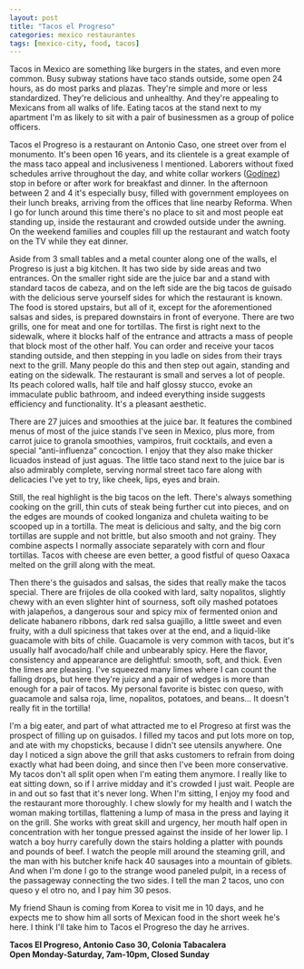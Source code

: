 ```yaml
---
layout: post
title: "Tacos el Progreso"
categories: mexico restaurantes
tags: [mexico-city, food, tacos]
---
```


Tacos in Mexico are something like burgers in the states, and even more common. Busy subway stations have taco stands outside, some open 24 hours, as do most parks and plazas. They're simple and more or less standardized. They're delicious and unhealthy. And they're appealing to Mexicans from all walks of life. Eating tacos at the stand next to my apartment I'm as likely to sit with a pair of businessmen as a group of police officers.

Tacos el Progreso is a restaurant on Antonio Caso, one street over from el monumento. It's been open 16 years, and its clientele is a great example of the mass taco appeal and inclusiveness I mentioned. Laborers without fixed schedules arrive throughout the day, and white collar workers ([Godínez](http://www.portodoslosmedios.com/2014/05/que-son-los-godinez-y-25-modos-de-saber-si-eres-uno.html)) stop in before or after work for breakfast and dinner. In the afternoon between 2 and 4 it's especially busy, filled with government employees on their lunch breaks, arriving from the offices that line nearby Reforma. When I go for lunch around this time there's no place to sit and most people eat standing up, inside the restaurant and crowded outside under the awning. On the weekend families and couples fill up the restaurant and watch footy on the TV while they eat dinner.

Aside from 3 small tables and a metal counter along one of the walls, el Progreso is just a big kitchen. It has two side by side areas and two entrances. On the smaller right side are the juice bar and a stand with standard tacos de cabeza, and on the left side are the big tacos de guisado with the delicious serve yourself sides for which the restaurant is known. The food is stored upstairs, but all of it, except for the aforementioned salsas and sides, is prepared downstairs in front of everyone. There are two grills, one for meat and one for tortillas. The first is right next to the sidewalk, where it blocks half of the entrance and attracts a mass of people that block most of the other half. You can order and receive your tacos standing outside, and then stepping in you ladle on sides from their trays next to the grill. Many people do this and then step out again, standing and eating on the sidewalk. The restaurant is small and serves a lot of people. Its peach colored walls, half tile and half glossy stucco, evoke an immaculate public bathroom, and indeed everything inside suggests efficiency and functionality. It's a pleasant aesthetic.

There are 27 juices and smoothies at the juice bar. It features the combined menus of most of the juice stands I've seen in Mexico, plus more, from carrot juice to granola smoothies, vampiros, fruit cocktails, and even a special “anti-influenza” concoction. I enjoy that they also make thicker licuados instead of just aguas. The little taco stand next to the juice bar is also admirably complete, serving normal street taco fare along with delicacies I've yet to try, like cheek, lips, eyes and brain.

Still, the real highlight is the big tacos on the left. There's always something cooking on the grill, thin cuts of steak being further cut into pieces, and on the edges are mounds of cooked longaniza and chuleta waiting to be scooped up in a tortilla. The meat is delicious and salty, and the big corn tortillas are supple and not brittle, but also smooth and not grainy. They combine aspects I normally associate separately with corn and flour tortillas. Tacos with cheese are even better, a good fistful of queso Oaxaca melted on the grill along with the meat.

Then there's the guisados and salsas, the sides that really make the tacos special. There are frijoles de olla cooked with lard, salty nopalitos, slightly chewy with an even slighter hint of sourness, soft oily mashed potatoes with jalapeños, a dangerous sour and spicy mix of fermented onion and delicate habanero ribbons, dark red salsa guajillo, a little sweet and even fruity, with a dull spiciness that takes over at the end, and a liquid-like guacamole with bits of chile. Guacamole is very common with tacos, but it's usually half avocado/half chile and unbearably spicy. Here the flavor, consistency and appearance are delightful: smooth, soft, and thick. Even the limes are pleasing. I've squeezed many limes where I can count the falling drops, but here they're juicy and a pair of wedges is more than enough for a pair of tacos. My personal favorite is bistec con queso, with guacamole and salsa roja, lime, nopalitos, potatoes, and beans... It doesn't really fit in the tortilla!

I'm a big eater, and part of what attracted me to el Progreso at first was the prospect of filling up on guisados. I filled my tacos and put lots more on top, and ate with my chopsticks, because I didn't see utensils anywhere. One day I noticed a sign above the grill that asks customers to refrain from doing exactly what had been doing, and since then I've been more conservative. My tacos don't all split open when I'm eating them anymore. I really like to eat sitting down, so if I arrive midday and it's crowded I just wait. People are in and out so fast that it's never long. When I'm sitting, I enjoy my food and the restaurant more thoroughly. I chew slowly for my health and I watch the woman making tortillas, flattening a lump of masa in the press and laying it on the grill. She works with great skill and urgency, her mouth half open in concentration with her tongue pressed against the inside of her lower lip. I watch a boy hurry carefully down the stairs holding a platter with pounds and pounds of beef. I watch the people mill around the steaming grill, and the man with his butcher knife hack 40 sausages into a mountain of giblets. And when I'm done I go to the strange wood paneled pulpit, in a recess of the passageway connecting the two sides. I tell the man 2 tacos, uno con queso y el otro no, and I pay him 30 pesos.

My friend Shaun is coming from Korea to visit me in 10 days, and he expects me to show him all sorts of Mexican food in the short week he's here. I think I'll take him to Tacos el Progreso the day he arrives.

__Tacos El Progreso, Antonio Caso 30, Colonia Tabacalera__  
__Open Monday-Saturday, 7am-10pm, Closed Sunday__
